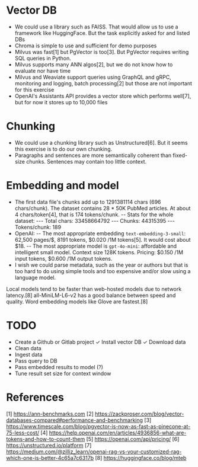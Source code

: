# Vector DB

- We could use a library such as FAISS. That would allow us to use a framework like HuggingFace. But the task explicitly asked for and listed DBs
- Chroma is simple to use and sufficient for demo purposes
- Milvus was fast[1] but PgVector is too[3]. But PgVector requires writing SQL queries in Python.
- Milvus supports many ANN algos[2], but we do not know how to evaluate nor have time
- Milvus and Weaviate support queries using GraphQL and gRPC, monitoring and logging, batch processing[2] but those are not important for this exercise
- OpenAI's Assistants API provides a vector store which performs well[7], but for now it stores up to 10,000 files


# Chunking

- We could use a chunking library such as Unstructured[6]. But it seems this exercise is to do our own chunking.
- Paragraphs and sentences are more semantically coherent than fixed-size chunks. Sentences may contain too little context.

# Embedding and model
- The first data file's chunks add up to 1291381114 chars (696 chars/chunk). The dataset contains 28 * 50K PubMed articles. At about 4 chars/token[4], that is 174 tokens/chunk.
-- Stats for the whole dataset:
--- Total chars: 33458664792
--- Chunks: 44315395
--- Tokens/chunk: 189
- OpenAI:
-- The most appropriate embedding `text-embedding-3-small`: 62,500 pages/$, 8191 tokens, $0.020 /1M tokens[5]. It would cost about $18.
-- The most appropriate model is `gpt-4o-mini`: affordable and intelligent small model. Context size 128K tokens. Pricing: $0.150 /1M input tokens, $0.600 /1M output tokens.
- I wish we could parse metadata, such as the year or authors but that is too hard to do using simple tools and too expensive and/or slow using a language model.

Local models tend to be faster than web-hosted models due to network latency.[8]
all-MiniLM-L6-v2  has a good balance between speed and quality. Word embedding models like Glove are fastest.[8]


# TODO

- Create a Github or Gitlab project
✓ Install vector DB
✓ Download data
- Clean data
- Ingest data
- Pass query to DB
- Pass embedded results to model (?)
- Tune result set size for context window


# References

[1] https://ann-benchmarks.com
[2] https://zackproser.com/blog/vector-databases-compared#performance-and-benchmarking
[3] https://www.timescale.com/blog/pgvector-is-now-as-fast-as-pinecone-at-75-less-cost/
[4] https://help.openai.com/en/articles/4936856-what-are-tokens-and-how-to-count-them 
[5] https://openai.com/api/pricing/
[6] https://unstructured.io/platform
[7] https://medium.com/@zilliz_learn/openai-rag-vs-your-customized-rag-which-one-is-better-4c65a7c6317b
[8] https://huggingface.co/blog/mteb
